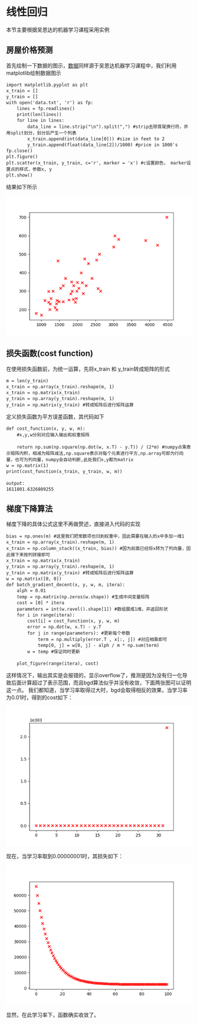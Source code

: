 # 线性回归
本节主要根据吴恩达的机器学习课程采用实例
## 房屋价格预测
首先绘制一下数据的图示，[数据](dataset/data.txt)同样源于吴恩达机器学习课程中，我们利用matplotlib绘制数据图示
```
import matplotlib.pyplot as plt
x_train = []
y_train = []
with open('data.txt', 'r') as fp:
    lines = fp.readlines()
    print(len(lines))
    for line in lines:
        data_line = line.strip("\n").split(",") #strip去除首尾换行符，并用split划分，划分后产生一个列表
        x_train.append(int(data_line[0])) #size in feet to 2
        y_train.append(float(data_line[2])/1000) #price in 1000's
fp.close()
plt.figure()
plt.scatter(x_train, y_train, c='r', marker = 'x') #c设置颜色， marker设置点的样式，参数x, y
plt.show()
```

结果如下所示

![数据](img/Figure_2.png)
## 损失函数(cost function)
在使用损失函数前，为统一运算，先将x_train 和 y_train转成矩阵的形式
```
m = len(y_train)
x_train = np.array(x_train).reshape(m, 1)
x_train = np.matrix(x_train)
y_train = np.array(y_train).reshape(m, 1)
y_train = np.matrix(y_train) #转成矩阵后进行矩阵运算
```
定义损失函数为平方误差函数，其代码如下
```
def cost_function(x, y, w, m):
    #x,y,w分别对应输入输出和权重矩阵

    return np.sum(np.square(np.dot(w, x.T) - y.T)) / (2*m) #numpy点乘表示矩阵内积，相减为矩阵减法,np.square表示对每个元素进行平方,np.array可即为行向量，也可为列向量，numpy会自动判断,此处我们x,y都为matrix
w = np.matrix(1)
print(cost_function(x_train, y_train, w, m))

output:
1611801.6326809255
```
## 梯度下降算法
梯度下降的具体公式这里不再做赘述，直接进入代码的实现
```
bias = np.ones(m) #这里我们把常数项也归到权重中，因此需要在输入的x中多加一维1
x_train = np.array(x_train).reshape(m, 1)
x_train = np.column_stack((x_train, bias)) #因为前面已经将x转为了列向量，因此接下来按列拼接即可
x_train = np.matrix(x_train)
y_train = np.array(y_train).reshape(m, 1)
y_train = np.matrix(y_train) #转成矩阵后进行矩阵运算
w = np.matrix([0, 0])
def batch_gradient_decent(x, y, w, m, itera):
    alph = 0.01
    temp = np.matrix(np.zeros(w.shape)) #生成中间变量矩阵
    cost = [0] * itera
    parameters = int(w.ravel().shape[1]) #数组展成1维，并返回形状
    for i in range(itera):
        cost[i] = cost_function(x, y, w, m)
        error = np.dot(w, x.T) - y.T
        for j in range(parameters): #更新每个参数
            term = np.multiply(error.T , x[:, j]) #对应相乘即可
            temp[0, j] = w[0, j] - alph / m * np.sum(term)
        w = temp #保证同时更新

    plot_figure(range(itera), cost)
```
这样情况下，输出其实是会报错的，显示overflow了，推测是因为没有归一化导致后面计算超过了表示范围，而且bgd算法似乎并没有收敛，下面两张图可以证明这一点。
我们都知道，当学习率取得过大时，bgd会取得相反的效果，当学习率为0.01时，得到的cost如下：

![](img/房屋价格预测学习率较高时.png)

现在，当学习率取到0.00000001时，其损失如下：

![](img/房屋预测学习率较低时.png)

显然，在此学习率下，函数确实收敛了。
